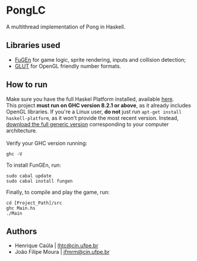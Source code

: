 # PongLC
A multithread implementation of Pong in Haskell.

## Libraries used
- [FuGEn](https://github.com/haskell-game/fungen) for game logic, sprite rendering, inputs and collision detection;
- [GLUT](http://hackage.haskell.org/package/GLUT) for OpenGL friendly number formats.

## How to run

Make sure you have the full Haskel Platform installed, available [here](https://www.haskell.org/platform/).</br>
This project **must run on GHC version 8.2.1 or above**, as it already includes OpenGL libraries. If you're a Linux user, **do not** just run ``apt-get install haskell-platform``, as it won't provide the most recent version. Instead, [download the full generic version](https://www.haskell.org/platform/#linux-generic) corresponding to your computer architecture.</br></br>
Verify your GHC version running:

````
ghc -V
````

To install FunGEn, run:

```
sudo cabal update
sudo cabal install fungen
```

Finally, to compile and play the game, run:

````
cd [Project_Path]/src
ghc Main.hs
./Main
````

## Authors
- Henrique Caúla | lhtc@cin.ufpe.br
- João Filipe Moura | jfmrm@cin.ufpe.br
